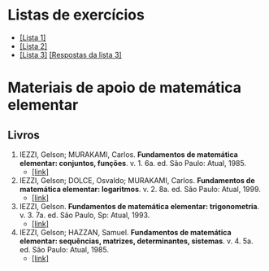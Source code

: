 
# Listas de exercícios

- [[Lista 1]](../lista1.pdf)
- [[Lista 2]](../lista2.pdf)
- [[Lista 3]](../lista3.pdf) [[Respostas da lista 3]](../respostas-lista3.pdf)

# Materiais de apoio de matemática elementar

## Livros

1. IEZZI, Gelson; MURAKAMI, Carlos. **Fundamentos de matemática elementar: conjuntos, funções**. v. 1. 6a. ed. São Paulo: Atual, 1985.
   - [[link]](./iezzi1.pdf)
3. IEZZI, Gelson; DOLCE, Osvaldo; MURAKAMI, Carlos. **Fundamentos de matemática elementar: logaritmos**. v. 2. 8a. ed. São Paulo: Atual, 1999.
   - [[link]](./iezzi2.pdf)
4. IEZZI, Gelson. **Fundamentos de matemática elementar: trigonometria**. v. 3. 7a. ed. São Paulo, Sp: Atual, 1993.
   - [[link]](./iezzi3.pdf)
5. IEZZI, Gelson; HAZZAN, Samuel. **Fundamentos de matemática elementar: sequências, matrizes, determinantes, sistemas**. v. 4. 5a. ed. São Paulo: Atual, 1985.
   - [[link]](./iezzi4.pdf)
